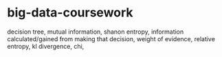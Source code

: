 # big-data-coursework

decision tree, mutual information, shanon entropy, information calculated/gained from making that decision, weight of evidence, relative entropy, kl divergence, chi, 
